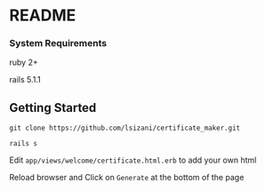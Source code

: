 # README

### System Requirements

ruby 2+

rails 5.1.1

## Getting Started

`git clone https://github.com/lsizani/certificate_maker.git`

`rails s`

Edit `app/views/welcome/certificate.html.erb` to add your own html

Reload browser and Click on `Generate` at the bottom of the page